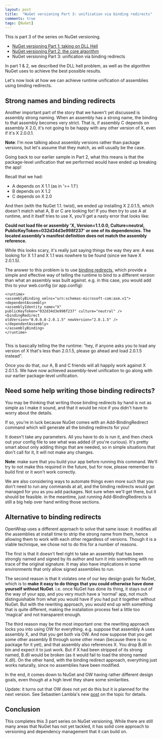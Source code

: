 ```yaml
---
layout: post
title:  "NuGet versioning Part 3: unification via binding redirects"
comments: true
tags: [NuGet]
---
```



This is part 3 of the series on NuGet versioning.
- [NuGet versioning Part 1: taking on DLL Hell](http://blog.davidebbo.com/2011/01/nuget-versioning-part-1-taking-on-dll.html)
- [NuGet versioning Part 2: the core algorithm](http://blog.davidebbo.com/2011/01/nuget-versioning-part-2-core-algorithm.html)
- NuGet versioning Part 3: unification via binding redirects

In part 1 &amp; 2, we described the DLL hell problem, as well as the algorithm NuGet uses to achieve the best possible results.

Let's now look at how we can achieve runtime unification of assemblies using binding redirects.

## Strong names and binding redirects

Another important part of the story that we haven't yet discussed is assembly strong naming. When an assembly has a strong name, the binding to that assembly becomes very strict. That is, if assembly C depends on assembly X 2.0, it's not going to be happy with any other version of X, even if it's X 2.0.0.1.

**Note**: I'm now talking about assembly versions rather than package versions, but let's assume that they match, as will usually be the case.

Going back to our earlier sample in Part 2, what this means is that the package-level unification that we performed would have ended up breaking the app!

Recall that we had:

- A depends on X 1.1 (as in '>= 1.1')  
- B depends on X 1.2  
- C depends on X 2.0


And then (with the NuGet 1.1. twist), we ended up installing X 2.0.1.5, which doesn't match what A, B or C are looking for! If you then try to use A at runtime, and it itself tries to use X, you'll get a nasty error that looks like:

**Could not load file or assembly 'X, Version=1.1.0.0, Culture=neutral, PublicKeyToken=032d34d3e998f237' or one of its dependencies. The located assembly's manifest definition does not match the assembly reference.**

While this looks scary, it's really just saying things the way they are: A was looking for X 1.1 and X 1.1 was nowhere to be found (since we have X 2.0.1.5).

The answer to this problem is to use [binding redirects](http://msdn.microsoft.com/en-us/library/twy1dw1e.aspx), which provide a simple and effective way of telling the runtime to bind to a different version than what an assembly was built against. e.g. in this case, you would add this to your web.config (or app.config):

```
<runtime>
<assemblyBinding xmlns="urn:schemas-microsoft-com:asm.v1">
<dependentAssembly>
<assemblyIdentity name="X"
publicKeyToken="032d34d3e998f237" culture="neutral" />
<bindingRedirect
oldVersion="0.0.0.0-2.0.1.5" newVersion="2.0.1.5" />
</dependentAssembly>
</assemblyBinding>
</runtime>


```

This is basically telling the the runtime: “hey, if anyone asks you to load any version of X that's less than 2.0.1.5, please go ahead and load 2.0.1.5 instead”.

Once you do that, our A, B and C friends will all happily work against X 2.0.1.5. We have now achieved assembly-level unification to go along with our earlier package-level unification.

## Need some help writing those binding redirects?

You may be thinking that writing those binding redirects by hand is not as simple as I make it sound, and that it would be nice if you didn't have to worry about the details.

If so, you're in luck because NuGet comes with an Add-BindingRedirect command which will generate all the binding redirects for you!

It doesn't take any parameters. All you have to do is run it, and then check out your config file to see what was added (if you're curious). It's pretty smart about only adding things that are needed, so in simple situations that don't call for it, it will not make any changes.

**Note**: make sure that you build your app before running this command. We'll try to not make this required in the future, but for now, please remember to build first or it won't work correctly.

We are also considering ways to automate things even more such that you don't need to run any commands at all, and the binding redirects would get managed for you as you add packages. Not sure when we'll get there, but it should be feasible. in the meantime, just running Add-BindingRedirects is still a big help over hand writing those sections.

## Alternative to binding redirects

OpenWrap uses a different approach to solve that same issue: it modifies all the assemblies at install time to strip the strong name from them, hence allowing them to work with each other regardless of versions. Though it is a viable technique, we chose not to do this for a number of reasons.

The first is that it doesn't feel right to take an assembly that has been strongly named and signed by its author and turn it into something with no trace of the original signature. It may also have implications in some environments that only allow signed assemblies to run.

The second reason is that it violates one of our key design goals for NuGet, which is to **make it easy to do things that you could otherwise have done yourself without NuGet**. i.e. once NuGet has done its thing, it stays out of the way of your app, and you very much have a 'normal' app, not much distinguishable from what you would have if you had put it together without NuGet. But with the rewriting approach, you would end up with something that is quite different, making the installation process feel a little too 'magical' and not transparent enough.

The third reason may be the most important one: the rewriting approach locks you into using OW for everything. e.g. suppose that assembly A uses assembly X, and that you get both via OW. And now suppose that you get some other assembly B through some other mean (because there is no package for it yet), and that assembly also references X. You drop B.dll in bin and expect it to just work. But if X had been stripped of its strong named, B.dll would be broken (as it would fail to load the strong named X.dll). On the other hand, with the binding redirect approach, everything just works naturally, since no assemblies have been modified.

In the end, it comes down to NuGet and OW having rather different design goals, even though at a high level they share some similarities.

Update: it turns out that OW does not *yet* do this but it is planned for the next version. See Sebastien Lambla's new [post](http://codebetter.com/sebastienlambla/2011/01/05/strong-naming-assemblies-and-openwrap/?utm_source=twitterfeed&amp;utm_medium=twitter&amp;utm_campaign=Feed%3A+CodeBetter+%28CodeBetter.Com%29) on the topic for details.

## Conclusion

This completes this 3 part series on NuGet versioning, While there are still many areas that NuGet has not yet tackled, it has solid core approach to versioning and dependency management that it can build on.

